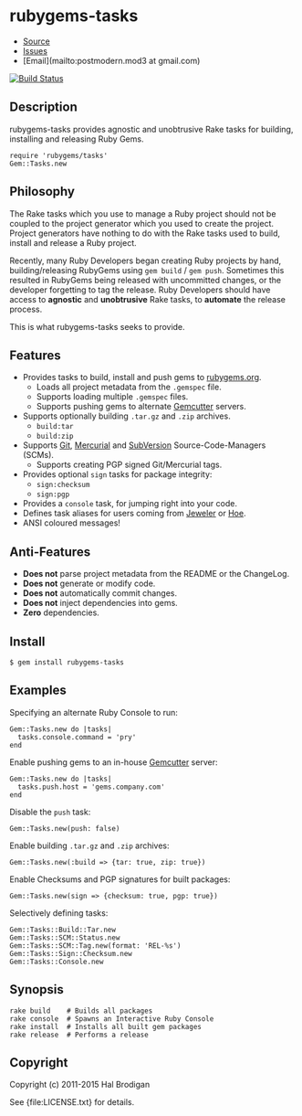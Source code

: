 # rubygems-tasks

* [Source](https://github.com/postmodern/rubygems-tasks)
* [Issues](https://github.com/postmodern/rubygems-tasks/issues)
* [Email](mailto:postmodern.mod3 at gmail.com)

[![Build Status](https://secure.travis-ci.org/postmodern/rubygems-tasks.png?branch=master)](https://travis-ci.org/postmodern/rubygems-tasks)

## Description

rubygems-tasks provides agnostic and unobtrusive Rake tasks for building,
installing and releasing Ruby Gems.

    require 'rubygems/tasks'
    Gem::Tasks.new

## Philosophy

The Rake tasks which you use to manage a Ruby project should not be coupled
to the project generator which you used to create the project.
Project generators have nothing to do with the Rake tasks used to build,
install and release a Ruby project.

Recently, many Ruby Developers began creating Ruby projects by hand,
building/releasing RubyGems using `gem build` / `gem push`. Sometimes this
resulted in RubyGems being released with uncommitted changes, or the developer
forgetting to tag the release. Ruby Developers should have access to
**agnostic** and **unobtrusive** Rake tasks, to **automate** the release
process.

This is what rubygems-tasks seeks to provide.

## Features

* Provides tasks to build, install and push gems to [rubygems.org].
  * Loads all project metadata from the `.gemspec` file.
  * Supports loading multiple `.gemspec` files.
  * Supports pushing gems to alternate [Gemcutter] servers.
* Supports optionally building `.tar.gz` and `.zip` archives.
  * `build:tar`
  * `build:zip`
* Supports [Git], [Mercurial] and [SubVersion] Source-Code-Managers
  (SCMs).
  * Supports creating PGP signed Git/Mercurial tags.
* Provides optional `sign` tasks for package integrity:
  * `sign:checksum`
  * `sign:pgp`
* Provides a `console` task, for jumping right into your code.
* Defines task aliases for users coming from [Jeweler] or [Hoe].
* ANSI coloured messages!

## Anti-Features

* **Does not** parse project metadata from the README or the ChangeLog.
* **Does not** generate or modify code.
* **Does not** automatically commit changes.
* **Does not** inject dependencies into gems.
* **Zero** dependencies.

## Install

    $ gem install rubygems-tasks

## Examples

Specifying an alternate Ruby Console to run:

    Gem::Tasks.new do |tasks|
      tasks.console.command = 'pry'
    end

Enable pushing gems to an in-house [Gemcutter] server:

    Gem::Tasks.new do |tasks|
      tasks.push.host = 'gems.company.com'
    end

Disable the `push` task:

    Gem::Tasks.new(push: false)

Enable building `.tar.gz` and `.zip` archives:

    Gem::Tasks.new(:build => {tar: true, zip: true})

Enable Checksums and PGP signatures for built packages:

    Gem::Tasks.new(sign => {checksum: true, pgp: true})

Selectively defining tasks:

    Gem::Tasks::Build::Tar.new
    Gem::Tasks::SCM::Status.new
    Gem::Tasks::SCM::Tag.new(format: 'REL-%s')
    Gem::Tasks::Sign::Checksum.new
    Gem::Tasks::Console.new

## Synopsis

    rake build    # Builds all packages
    rake console  # Spawns an Interactive Ruby Console
    rake install  # Installs all built gem packages
    rake release  # Performs a release

## Copyright

Copyright (c) 2011-2015 Hal Brodigan

See {file:LICENSE.txt} for details.

[Git]: http://git-scm.com/
[Mercurial]: http://mercurial.selenic.com/
[SubVersion]: http://subversion.tigris.org/

[Jeweler]: https://github.com/technicalpickles/jeweler#readme
[Hoe]: https://github.com/seattlerb/hoe#readme

[rubygems.org]: https://rubygems.org/
[Gemcutter]: https://github.com/rubygems/rubygems.org#readme
